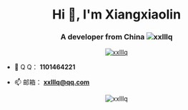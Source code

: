 <h1 align="center">Hi 👋, I'm Xiangxiaolin</h1>
<h3 align="center">A developer from China <img src="https://visitor-badge.laobi.icu/badge?page_id=xxlllq" alt="xxlllq" /></h3>

<p align="center"> <a href="https://github.com/ryo-ma/github-profile-trophy"><img src="https://github-profile-trophy.vercel.app/?username=xxlllq&title=Stars,Followers,Repositories,Commit,Issues,PullRequest" alt="xxlllq" /></a> </p>

- 🐧 Q  Q： **1101464221**

- 📫 邮箱： **xxlllq@qq.com**

<p align="center">
<img src="https://github-readme-stats.vercel.app/api?username=xxlllq&show_icons=true&theme=tokyonight&hide=prs,contribs)" alt="xxlllq" />
</p>

